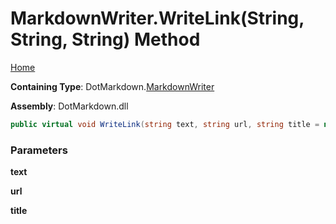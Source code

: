 # MarkdownWriter\.WriteLink\(String, String, String\) Method

[Home](../../../README.md)

**Containing Type**: DotMarkdown\.[MarkdownWriter](../README.md)

**Assembly**: DotMarkdown\.dll

```csharp
public virtual void WriteLink(string text, string url, string title = null)
```

### Parameters

**text**

**url**

**title**